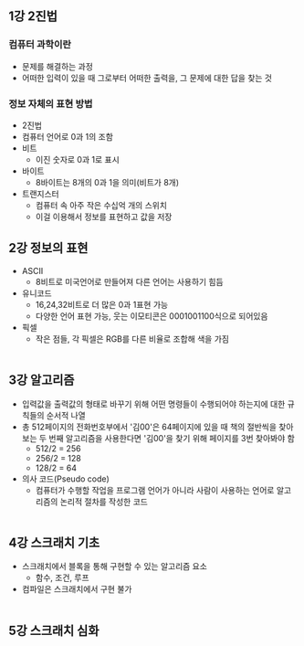
## 1강 2진법
### 컴퓨터 과학이란
- 문제를 해결하는 과정
- 어떠한 입력이 있을 때 그로부터 어떠한 출력을, 그 문제에 대한 답을 찾는 것


### 정보 자체의 표현 방법
- 2진법 
 - 컴퓨터 언어로 0과 1의 조함
- 비트 
   - 이진 숫자로 0과 1로 표시
- 바이트 
   - 8바이트는 8개의 0과 1을 의미(비트가 8개)
- 트랜지스터
   - 컴퓨터 속 아주 작은 수십억 개의 스위치
   - 이걸 이용해서 정보를 표현하고 값을 저장

## 2강 정보의 표현
- ASCII 
    - 8비트로 미국언어로 만들어져 다른 언어는 사용하기 힘듬
- 유니코드 
    - 16,24,32비트로 더 많은 0과 1표현 가능
    - 다양한 언어 표현 가능, 웃는 이모티콘은 0001001100식으로 되어있음
- 픽셀 
    - 작은 점들, 각 픽셀은 RGB를 다른 비율로 조합해 색을 가짐<br><br>


## 3강 알고리즘
- 입력값을 출력값의 형태로 바꾸기 위해 어떤 명령들이 수행되어야 하는지에 대한 규칙들의 순서적 나열
- 총 512페이지의 전화번호부에서 '김00'은 64페이지에 있을 때 책의 절반씩을 찾아보는 두 번째 알고리즘을 사용한다면
'김00'을 찾기 위해 페이지를 3번 찾아봐야 함
    - 512/2 = 256
    - 256/2 = 128
    - 128/2 = 64
- 의사 코드(Pseudo code)
    - 컴퓨터가 수행할 작업을 프로그램 언어가 아니라 사람이 사용하는 언어로 알고리즘의 논리적 절차를 작성한 코드<br><br>

## 4강 스크래치 기초
- 스크래치에서 블록을 통해 구현할 수 있는 알고리즘 요소
    - 함수, 조건, 루프
- 컴파일은 스크래치에서 구현 불가<br><br>
## 5강 스크래치 심화
